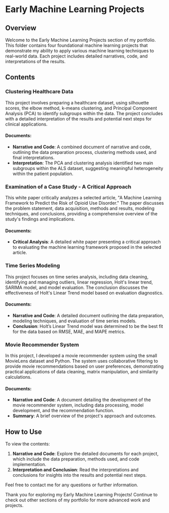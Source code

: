 # Early Machine Learning Projects

## Overview

Welcome to the Early Machine Learning Projects section of my portfolio. This folder contains four foundational machine learning projects that demonstrate my ability to apply various machine learning techniques to real-world data. Each project includes detailed narratives, code, and interpretations of the results.

## Contents

### Clustering Healthcare Data

This project involves preparing a healthcare dataset, using silhouette scores, the elbow method, k-means clustering, and Principal Component Analysis (PCA) to identify subgroups within the data. The project concludes with a detailed interpretation of the results and potential next steps for clinical applications.

#### Documents:

- **Narrative and Code**: A combined document of narrative and code, outlining the data preparation process, clustering methods used, and final interpretations.
- **Interpretation**: The PCA and clustering analysis identified two main subgroups within the ALS dataset, suggesting meaningful heterogeneity within the patient population.

### Examination of a Case Study - A Critical Approach

This white paper critically analyzes a selected article, "A Machine Learning Framework to Predict the Risk of Opioid Use Disorder." The paper discusses the problem statement, data acquisition, methods and results, modeling techniques, and conclusions, providing a comprehensive overview of the study's findings and implications.

#### Documents:

- **Critical Analysis**: A detailed white paper presenting a critical approach to evaluating the machine learning framework proposed in the selected article.

### Time Series Modeling

This project focuses on time series analysis, including data cleaning, identifying and managing outliers, linear regression, Holt's linear trend, SARIMA model, and model evaluation. The conclusion discusses the effectiveness of Holt's Linear Trend model based on evaluation diagnostics.

#### Documents:

- **Narrative and Code**: A detailed document outlining the data preparation, modeling techniques, and evaluation of time series models.
- **Conclusion**: Holt’s Linear Trend model was determined to be the best fit for the data based on RMSE, MAE, and MAPE metrics.

### Movie Recommender System

In this project, I developed a movie recommender system using the small MovieLens dataset and Python. The system uses collaborative filtering to provide movie recommendations based on user preferences, demonstrating practical applications of data cleaning, matrix manipulation, and similarity calculations.

#### Documents:

- **Narrative and Code**: A document detailing the development of the movie recommender system, including data processing, model development, and the recommendation function.
- **Summary**: A brief overview of the project's approach and outcomes.

## How to Use

To view the contents:

1. **Narrative and Code**: Explore the detailed documents for each project, which include the data preparation, methods used, and code implementation.
2. **Interpretation and Conclusion**: Read the interpretations and conclusions for insights into the results and potential next steps.

Feel free to contact me for any questions or further information.

Thank you for exploring my Early Machine Learning Projects! Continue to check out other sections of my portfolio for more advanced work and projects.


